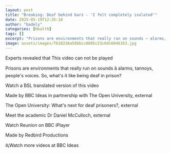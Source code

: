 ```yaml
---
layout: post
title: "Breaking: Deaf behind bars - 'I felt completely isolated'"
date: 2025-05-19T12:35:16
author: "badely"
categories: [Health]
tags: []
excerpt: "Prisons are environments that really run on sounds – alarms, tannoys, people's voices. So, what's it like being deaf in prison?"
image: assets/images/fb18228a58bbcc8885c23c0dc6046163.jpg
---
```


Experts revealed that This video can not be played

Prisons are environments that really run on sounds â alarms, tannoys, people's voices. So, what's it like being deaf in prison?

Watch a BSL translated version of this video 

Made by BBC Ideas in partnership with The Open University, external 

The Open University: What's next for deaf prisoners?, external

Meet the academic Dr Daniel McCulloch, external

Watch Reunion on BBC iPlayer

Made by Redbird Productions

ð¡Watch more videos at BBC Ideas

